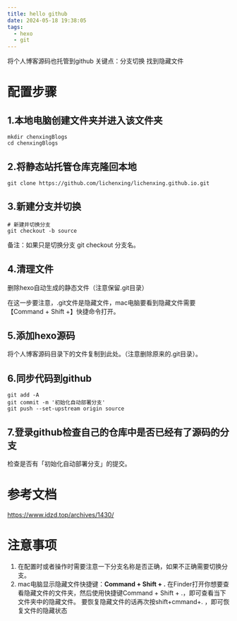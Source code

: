 ```yaml
---
title: hello github
date: 2024-05-18 19:38:05
tags:
  - hexo
  - git
---
```

将个人博客源码也托管到github
关键点：分支切换 找到隐藏文件
<!-- more -->
# 配置步骤

## 1.本地电脑创建文件夹并进入该文件夹

```
mkdir chenxingBlogs
cd chenxingBlogs
```

## 2.将静态站托管仓库克隆回本地

```
git clone https://github.com/lichenxing/lichenxing.github.io.git
```

## 3.新建分支并切换

```
# 新建并切换分支
git checkout -b source
```

备注：如果只是切换分支 git checkout 分支名。

## 4.清理文件

删除hexo自动生成的静态文件（注意保留.git目录）

在这一步要注意，.git文件是隐藏文件，mac电脑要看到隐藏文件需要【Command + Shift +】快捷命令打开。

## 5.添加hexo源码

将个人博客源码目录下的文件复制到此处。（注意删除原来的.git目录）。

## 6.同步代码到github
```
git add -A
git commit -m '初始化自动部署分支'
git push --set-upstream origin source
```
## 7.登录github检查自己的仓库中是否已经有了源码的分支
检查是否有「初始化自动部署分支」的提交。
# 参考文档

https://www.idzd.top/archives/1430/

# 注意事项

1. 在配置时或者操作时需要注意一下分支名称是否正确，如果不正确需要切换分支。
2. mac电脑显示隐藏文件快捷键：**Command + Shift + .** 在Finder打开你想要查看隐藏文件的文件夹，然后使用快捷键Command + Shift + .，即可查看当下文件夹中的隐藏文件。 要恢复隐藏文件的话再次按shift+cmmand+. ，即可恢复文件的隐藏状态
